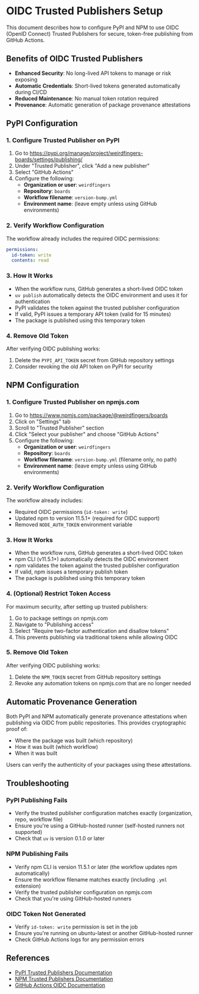 # OIDC Trusted Publishers Setup

This document describes how to configure PyPI and NPM to use OIDC (OpenID Connect) Trusted Publishers for secure, token-free publishing from GitHub Actions.

## Benefits of OIDC Trusted Publishers

- **Enhanced Security**: No long-lived API tokens to manage or risk exposing
- **Automatic Credentials**: Short-lived tokens generated automatically during CI/CD
- **Reduced Maintenance**: No manual token rotation required
- **Provenance**: Automatic generation of package provenance attestations

## PyPI Configuration

### 1. Configure Trusted Publisher on PyPI

1. Go to https://pypi.org/manage/project/weirdfingers-boards/settings/publishing/
2. Under "Trusted Publisher", click "Add a new publisher"
3. Select "GitHub Actions"
4. Configure the following:
   - **Organization or user**: `weirdfingers`
   - **Repository**: `boards`
   - **Workflow filename**: `version-bump.yml`
   - **Environment name**: (leave empty unless using GitHub environments)

### 2. Verify Workflow Configuration

The workflow already includes the required OIDC permissions:

```yaml
permissions:
  id-token: write
  contents: read
```

### 3. How It Works

- When the workflow runs, GitHub generates a short-lived OIDC token
- `uv publish` automatically detects the OIDC environment and uses it for authentication
- PyPI validates the token against the trusted publisher configuration
- If valid, PyPI issues a temporary API token (valid for 15 minutes)
- The package is published using this temporary token

### 4. Remove Old Token

After verifying OIDC publishing works:

1. Delete the `PYPI_API_TOKEN` secret from GitHub repository settings
2. Consider revoking the old API token on PyPI for security

## NPM Configuration

### 1. Configure Trusted Publisher on npmjs.com

1. Go to https://www.npmjs.com/package/@weirdfingers/boards
2. Click on "Settings" tab
3. Scroll to "Trusted Publisher" section
4. Click "Select your publisher" and choose "GitHub Actions"
5. Configure the following:
   - **Organization or user**: `weirdfingers`
   - **Repository**: `boards`
   - **Workflow filename**: `version-bump.yml` (filename only, no path)
   - **Environment name**: (leave empty unless using GitHub environments)

### 2. Verify Workflow Configuration

The workflow already includes:

- Required OIDC permissions (`id-token: write`)
- Updated npm to version 11.5.1+ (required for OIDC support)
- Removed `NODE_AUTH_TOKEN` environment variable

### 3. How It Works

- When the workflow runs, GitHub generates a short-lived OIDC token
- npm CLI (v11.5.1+) automatically detects the OIDC environment
- npm validates the token against the trusted publisher configuration
- If valid, npm issues a temporary publish token
- The package is published using this temporary token

### 4. (Optional) Restrict Token Access

For maximum security, after setting up trusted publishers:

1. Go to package settings on npmjs.com
2. Navigate to "Publishing access"
3. Select "Require two-factor authentication and disallow tokens"
4. This prevents publishing via traditional tokens while allowing OIDC

### 5. Remove Old Token

After verifying OIDC publishing works:

1. Delete the `NPM_TOKEN` secret from GitHub repository settings
2. Revoke any automation tokens on npmjs.com that are no longer needed

## Automatic Provenance Generation

Both PyPI and NPM automatically generate provenance attestations when publishing via OIDC from public repositories. This provides cryptographic proof of:

- Where the package was built (which repository)
- How it was built (which workflow)
- When it was built

Users can verify the authenticity of your packages using these attestations.

## Troubleshooting

### PyPI Publishing Fails

- Verify the trusted publisher configuration matches exactly (organization, repo, workflow file)
- Ensure you're using a GitHub-hosted runner (self-hosted runners not supported)
- Check that `uv` is version 0.1.0 or later

### NPM Publishing Fails

- Verify npm CLI is version 11.5.1 or later (the workflow updates npm automatically)
- Ensure the workflow filename matches exactly (including `.yml` extension)
- Verify the trusted publisher configuration on npmjs.com
- Check that you're using GitHub-hosted runners

### OIDC Token Not Generated

- Verify `id-token: write` permission is set in the job
- Ensure you're running on ubuntu-latest or another GitHub-hosted runner
- Check GitHub Actions logs for any permission errors

## References

- [PyPI Trusted Publishers Documentation](https://docs.pypi.org/trusted-publishers/)
- [NPM Trusted Publishers Documentation](https://docs.npmjs.com/trusted-publishers)
- [GitHub Actions OIDC Documentation](https://docs.github.com/en/actions/deployment/security-hardening-your-deployments/about-security-hardening-with-openid-connect)

